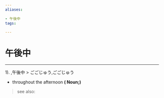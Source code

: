 ```yaml
---
aliases:
    
- 午後中
tags:
    
---
```


# 午後中
---
1).
,午後中 > ごごじゅう,ごごじゅう

- throughout the afternoon
**( Noun;)**
> see also: 
            